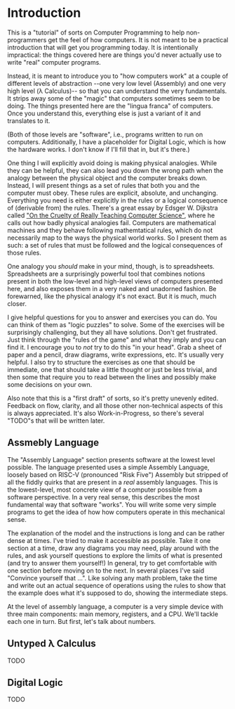 # Introduction

This is a "tutorial" of sorts on Computer Programming to help non-programmers
get the feel of how computers.  It is not meant to be a practical introduction
that will get you programming today.  It is intentionally impractical: the
things covered here are things you'd never actually use to write "real" computer
programs.

Instead, it is meant to introduce you to "how computers work" at a couple of
different levels of abstraction --one very low level (Assembly) and one very
high level (λ Calculus)-- so that you can understand the very fundamentals. It
strips away some of the "magic" that computers sometimes seem to be doing.  The
things presented here are the "lingua franca" of computers.  Once you understand
this, everything else is just a variant of it and translates to it.

(Both of those levels are "software", i.e., programs written to run on
computers.  Additionally, I have a placeholder for Digital Logic, which is how
the hardware works.  I don't know if I'll fill that in, but it's there.)

One thing I will explicitly avoid doing is making physical analogies.  While
they can be helpful, they can also lead you down the wrong path when the analogy
between the physical object and the computer breaks down.  Instead, I will
present things as a set of rules that both you and the computer must obey.
These rules are explicit, absolute, and unchanging.  Everything you need is
either explicitly in the rules or a logical consequence of (derivable from) the
rules.  There's a great essay by Edsger W. Dijkstra called ["On the Cruelty of
Really Teaching Computer
Science"](https://www.cs.utexas.edu/~EWD/transcriptions/EWD10xx/EWD1036.html),
where he calls out how badly physical analogies fail.  Computers are
mathematical machines and they behave following mathemtatical rules, which do
not necessarily map to the ways the physical world works.  So I present them as
such: a set of rules that must be followed and the logical consequences of those
rules.

One analogy you *should* make in your mind, though, is to spreadsheets.
Spreadsheets are a surprisingly powerful tool that combines notions present in
both the low-level and high-level views of computers presented here, and also
exposes them in a very naked and unadorned fashion.  Be forewarned, like the
physical analogy it's not exact.  But it is much, much closer.

I give helpful questions for you to answer and exercises you can do.  You can
think of them as "logic puzzles" to solve.  Some of the exercises will be
surprisingly challenging, but they all have solutions.  Don't get frustrated.
Just think through the "rules of the game" and what they imply and you can find
it.  I encourage you to *not* try to do this "in your head".  Grab a sheet of
paper and a pencil, draw diagrams, write expressions, etc.  It's usually very
helpful.  I also try to structure the exercises as one that should be immediate,
one that should take a little thought or just be less trivial, and then some
that require you to read between the lines and possibly make some decisions on
your own.

Also note that this is a "first draft" of sorts, so it's pretty unevenly edited.
Feedback on flow, clarity, and all those other non-technical aspects of this is
always appreciated.  It's also Work-in-Progress, so there's several "TODO"s that
will be written later.

## Assmebly Language

The "Assembly Language" section presents software at the lowest level possible.
The language presented uses a simple Assembly Language, loosely based on RISC-V 
(pronounced "Risk Five") Assembly but stripped of all the fiddly quirks that are
present in a *real* assembly languages.  This is the lowest-level, most concrete
view of a computer possible from a software perspective.  In a very real sense,
this describes the most fundamental way that software "works".  You will write
some very simple programs to get the idea of how how computers operate in this
mechanical sense.

The explanation of the model and the instructions is long and can be rather
dense at times.  I've tried to make it accessible as possible.  Take it one
section at a time, draw any diagrams you may need, play around with the rules,
and ask yourself questions to explore the limits of what is presented (and try
to answer them yourself!)  In general, try to get comfortable with one section
before moving on to the next.  In several places I've said "Convince yourself
that ...".  Like solving any math problem, take the time and write out an actual
sequence of operations using the rules to show that the example does what it's
supposed to do, showing the intermediate steps.

At the level of assembly language, a computer is a very simple device with three
main components: main memory, registers, and a CPU.  We'll tackle each one in
turn.  But first, let's talk about numbers.

## Untyped λ Calculus

TODO

## Digital Logic

TODO